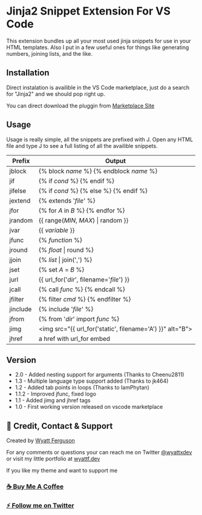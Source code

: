 # Jinja2 Snippet Extension For VS Code

This extension bundles up all your most used jinja snippets for use in your HTML templates. Also I put in a few useful ones for things like generating numbers, joining lists, and the like.

## Installation

Direct instalation is availible in the VS Code marketplace, just do a search for "Jinja2" and we should pop right up.

You can direct download the pluggin from [Marketplace Site](https://marketplace.visualstudio.com/items?itemName=WyattFerguson.jinja2-snippet-kit)

## Usage

Usage is really simple, all the snippets are prefixed with J. Open any HTML file and type J to see a full listing of all the availible snippets.

| Prefix   | Output                                                      |
| -------- | ----------------------------------------------------------- |
| jblock   | {% block *name* %} {% endblock *name* %}                    |
| jif      | {% if *cond* %} {% endif %}                                 |
| jifelse  | {% if *cond* %} {% else %} {% endif %}                      |
| jextend  | {% extends '*file*' %}                                      |
| jfor     | {% for *A* in *B* %} {% endfor %}                           |
| jrandom  | {{ range(*MIN*, *MAX*) \| random }}                         |
| jvar     | {{ *variable* }}                                            |
| jfunc    | {% *function* %}                                            |
| jround   | {% *float* \| round %}                                      |
| jjoin    | {% *list* \| join(',') %}                                   |
| jset     | {% set *A* = *B* %}                                         |
| jurl     | {{ url_for('*dir*', filename='*file*') }}                   |
| jcall    | {% call *func* %} {% endcall %}                             |
| jfilter  | {% filter *cmd* %} {% endfilter %}                          |
| jinclude | {% include '*file*' %}                                      |
| jfrom    | {% from '*dir*' import *func* %}                            |
| jimg     | <img src=\"{{ url_for('static', filename='A') }}\" alt="B"> |
| jhref    | a href with url_for embed                                   |

## Version

- 2.0 - Added nesting support for arguments (Thanks to Cheenu2811)
- 1.3 - Multiple language type support added (Thanks to jk464)
- 1.2 - Added tab points in loops (Thanks to IamPhytan)
- 1.1.2 - Improved jfunc, fixed logo
- 1.1 - Added jimg and jhref tags
- 1.0 - First working version released on vscode marketplace

## :postbox: Credit, Contact & Support

Created by [Wyatt Ferguson](https://twitter.com/wyattxdev)

For any comments or questions your can reach me on Twitter [@wyattxdev](https://twitter.com/wyattxdev) or visit my little portfolio at [wyattf.dev](https://wyattf.dev)

If you like my theme and want to support me

### [:coffee: Buy Me A Coffee](https://www.buymeacoffee.com/wyattferguson)

### [:zap: Follow me on Twitter](https://twitter.com/wyattxdev)


